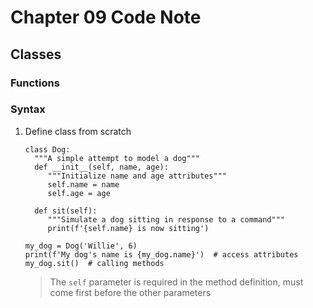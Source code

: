 # Chapter 09 Code Note
## Classes
### Functions
### Syntax
1. Define class from scratch
    ```
   class Dog:
      """A simple attempt to model a dog"""
      def __init__(self, name, age):
         """Initialize name and age attributes"""
         self.name = name
         self.age = age
   
      def sit(self):
         """Simulate a dog sitting in response to a command"""
         print(f'{self.name} is now sitting')
   
   my_dog = Dog('Willie', 6)
   print(f'My dog's name is {my_dog.name}')  # access attributes
   my_dog.sit()  # calling methods
   ```
   > The `self` parameter is required in the method definition, must come first before the other parameters

